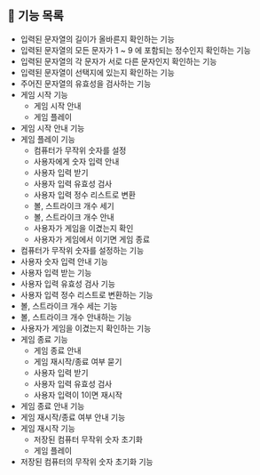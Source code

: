 ## 🚀 기능 목록

* 입력된 문자열의 길이가 올바른지 확인하는 기능
* 입력된 문자열의 모든 문자가 1 ~ 9 에 포함되는 정수인지 확인하는 기능
* 입력된 문자열의 각 문자가 서로 다른 문자인지 확인하는 기능
* 입력된 문자열이 선택지에 있는지 확인하는 기능
* 주어진 문자열의 유효성을 검사하는 기능
* 게임 시작 기능
  * 게임 시작 안내
  * 게임 플레이
* 게임 시작 안내 기능
* 게임 플레이 기능
  * 컴퓨터가 무작위 숫자를 설정
  * 사용자에게 숫자 입력 안내
  * 사용자 입력 받기
  * 사용자 입력 유효성 검사
  * 사용자 입력 정수 리스트로 변환
  * 볼, 스트라이크 개수 세기
  * 볼, 스트라이크 개수 안내
  * 사용자가 게임을 이겼는지 확인
  * 사용자가 게임에서 이기면 게임 종료
* 컴퓨터가 무작위 숫자를 설정하는 기능
* 사용자 숫자 입력 안내 기능
* 사용자 입력 받는 기능
* 사용자 입력 유효성 검사 기능
* 사용자 입력 정수 리스트로 변환하는 기능
* 볼, 스트라이크 개수 세는 기능
* 볼, 스트라이크 개수 안내하는 기능
* 사용자가 게임을 이겼는지 확인하는 기능
* 게임 종료 기능
  * 게임 종료 안내
  * 게임 재시작/종료 여부 묻기
  * 사용자 입력 받기
  * 사용자 입력 유효성 검사
  * 사용자 입력이 1이면 재시작
* 게임 종료 안내 기능
* 게임 재시작/종료 여부 안내 기능
* 게임 재시작 기능
  * 저장된 컴퓨터 무작위 숫자 초기화
  * 게임 플레이
* 저장된 컴퓨터의 무작위 숫자 초기화 기능

